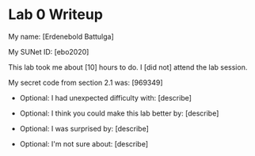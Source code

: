 Lab 0 Writeup
=============

My name: [Erdenebold Battulga]

My SUNet ID: [ebo2020]

This lab took me about [10] hours to do. I [did not] attend the lab session.

My secret code from section 2.1 was: [969349]

- Optional: I had unexpected difficulty with: [describe]

- Optional: I think you could make this lab better by: [describe]

- Optional: I was surprised by: [describe]

- Optional: I'm not sure about: [describe]
